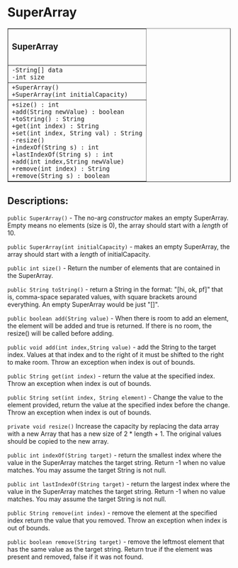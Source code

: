 
# SuperArray
  <table border="1px">
    <tr>
      <td>
        <h3>SuperArray<h3>
      </td>
    </tr>
    <tr>
      <td>
        <code>-String[] data</code></br>
        <code>-int size</code>
      </td>
    </tr>
    <tr>
      <td>
        <code>+SuperArray()
+SuperArray(int initialCapacity)</code>
      </td>
    </tr>
    <tr>
      <td>
        <code>+size() : int</code></br>
        <code>+add(String newValue) : boolean</code></br>
        <code>+toString() : String</code></br>
        <code>+get(int index) : String</code></br>
        <code>+set(int index, String val) : String</code></br>
        <code>-resize()</code></br>
        <code>+indexOf(String s) : int</code></br>
        <code>+lastIndexOf(String s) : int</code></br>
        <code>+add(int index,String newValue)</code></br>
        <code>+remove(int index) : String</code></br>
        <code>+remove(String s) : boolean</code>
</td>
    </tr>
  </table>

## Descriptions:

<code>public SuperArray()</code> - The no-arg <em>constructor</em> makes an empty SuperArray. Empty means no elements (size is 0), the array should start with a <em>length</em> of 10.

<code>public SuperArray(int initialCapacity)</code> - makes an empty SuperArray, the array should start with a <em>length</em> of initialCapacity.

<code>public int size()</code> - Return the number of elements that are contained in the SuperArray.

<code>public String toString()</code> - return a String in the format: "[hi, ok, pf]" that is, comma-space separated values, with square brackets around everything. An empty SuperArray would be just "[]".

<code>public boolean add(String value)</code> - When there is room to add an element, the element will be added and true is returned. If there is no room, the resize() will be called before adding.

<code>public void add(int index,String value)</code> - add the String to the target index. Values at that index and to the right of it must be shifted to the right to make room. Throw an exception when index is out of bounds.

<code>public String get(int index)</code> - return the value at the specified index. Throw an exception when index is out of bounds.

<code>public String set(int index, String element)</code> -  Change the value to the element provided, return the value at the specified index before the change. Throw an exception when index is out of bounds.

<code>private void resize()</code> Increase the capacity by replacing the data array with a new Array that has a new size of 2 * length + 1. The original values should be copied to the new array.

<code>public int indexOf(String target)</code> - return the smallest index where the value in the SuperArray matches the target string. Return -1 when no value matches. You may assume the target String is not null.

<code>public int lastIndexOf(String target)</code> - return the largest index where the value in the SuperArray matches the target string. Return -1 when no value matches. You may assume the target String is not null.

<code>public String remove(int index)</code> - remove the element at the specified index return the value that you removed. Throw an exception when index is out of bounds.

<code>public boolean remove(String target)</code> - remove the leftmost element that has the same value as the target string. Return true if the element was present and removed, false if it was not found.
    
